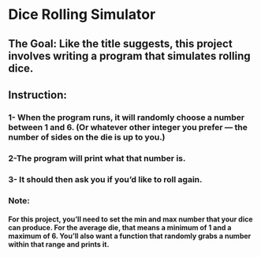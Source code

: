 # Dice Rolling Simulator

  ## The Goal: Like the title suggests, this project involves writing a program that simulates rolling dice. 
  
  
  ## Instruction: 
   
  ###    1- When the program runs, it will randomly choose a number between 1 and 6. (Or whatever other integer you prefer — the number of sides on the die is up to you.) 
 
  ###    2-The program will print what that number is. 
  
  ###    3- It should then ask you if you’d like to roll again. 
  
  ### Note:

####      For this project, you’ll need to set the min and max number that your dice can produce. For the average die, that means a minimum of 1 and a maximum of 6. You’ll also want a function that randomly grabs a number within that range and prints it.

